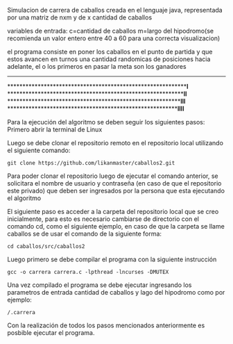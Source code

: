 

Simulacion de carrera de caballos creada en el lenguaje java, representada por una matriz de nxm y de x cantidad de caballos

variables de entrada: c=cantidad de caballos m=largo del hipodromo(se recomienda un valor entero entre 40 a 60 para una correcta visualizacion)

el programa consiste en poner los caballos en el punto de partida y que estos avancen en turnos una cantidad randomicas de posiciones hacia adelante, el o los primeros en pasar la meta son los ganadores

****************************************************************
*************************************************************l**
************************************************************ll**
***********************************************************lll**
**********************************************************llll**


Para la ejecución del algoritmo se deben seguir los siguientes pasos:
Primero abrir la terminal de Linux

Luego se debe clonar el repositorio remoto en el repositorio local utilizando el siguiente comando:

    git clone https://github.com/likanmaster/caballos2.git
Para poder clonar el repositorio luego de ejecutar el comando anterior, se solicitara el nombre de usuario y contraseña (en caso de que el repositorio este privado) que deben ser ingresados por la persona que esta ejecutando el algoritmo

El siguiente paso es acceder a la carpeta del repositorio local que se creo inicialmente, para esto es necesario cambiarse de directorio con el comando cd, como el siguiente ejemplo, en caso de que la carpeta se llame caballos se de usar el comando de la siguiente forma:

    cd caballos/src/caballos2

 Luego primero se debe compilar el programa con la siguiente instrucción

    gcc -o carrera carrera.c -lpthread -lncurses -DMUTEX

 Una vez compilado el programa se debe ejecutar ingresando los parametros de entrada cantidad de caballos y lago del hipodromo como por ejemplo:

    /.carrera

Con la realización de todos los pasos mencionados anteriormente es posbible ejecutar el programa.
